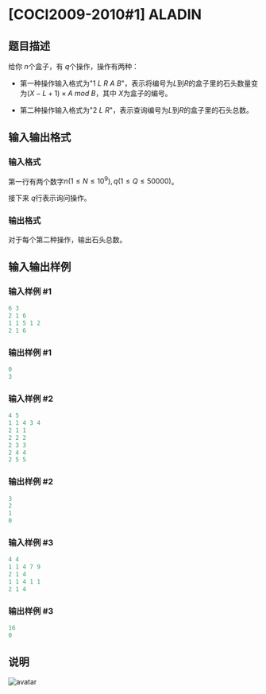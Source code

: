 # [COCI2009-2010#1] ALADIN

## 题目描述

给你 $n$个盒子，有 $q$个操作，操作有两种：

* 第一种操作输入格式为"$1$ $L$ $R$ $A$ $B$"，表示将编号为$L$到$R$的盒子里的石头数量变为$(X-L+1)×A$ $mod$ $B$，其中 $X$为盒子的编号。

* 第二种操作输入格式为"$2$ $L$ $R$"，表示查询编号为$L$到$R$的盒子里的石头总数。

## 输入输出格式

### 输入格式

第一行有两个数字$n(1≤N≤10^9),q (1≤Q≤50000)$。

接下来 $q$行表示询问操作。

### 输出格式

对于每个第二种操作，输出石头总数。

## 输入输出样例

### 输入样例 #1

```cpp
6 3
2 1 6
1 1 5 1 2
2 1 6

```
### 输出样例 #1

```cpp
0
3
```


### 输入样例 #2

```cpp
4 5
1 1 4 3 4
2 1 1
2 2 2
2 3 3
2 4 4
2 5 5

```
### 输出样例 #2

```cpp
3
2
1
0
```


### 输入样例 #3

```cpp
4 4
1 1 4 7 9
2 1 4
1 1 4 1 1
2 1 4

```
### 输出样例 #3

```cpp
16
0
```


## 说明

![avatar](https://cdn.luogu.com.cn/upload/pic/17461.png)

